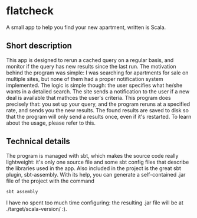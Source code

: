 # flatcheck
A small app to help you find your new apartment, written is Scala.  

## Short description
This app is designed to rerun a cached query on a regular basis, and monitor if the query has new results since the last run. The motivation behind the program was simple: I was searching for apartments for sale on multiple sites, but none of them had a proper notification system implemented. The logic is simple though: the user specifies what he/she wants in a detailed search. The site sends a notification to the user if a new deal is available that mathces the user's criteria.
This program does precisely that: you set up your query, and the program reruns at a specified rate, and sends you the new results. The found results are saved to disk so that the program will only send a results once, even if it's restarted. To learn about the usage, please refer to this.

## Technical details
The program is managed with sbt, which makes the source code really lightweight: it's only one source file and some sbt config files that describe the libraries used in the app. Also included in the project is the great sbt plugin, sbt-assembly. With its help, you can generate a self-contained .jar file of the project with the command

`sbt assembly`

I have no spent too much time configuring: the resulting .jar file will be at ./target/scala-version/ :).

